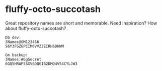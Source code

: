 # fluffy-octo-succotash
Great repository names are short and memorable. Need inspiration? How about fluffy-octo-succotash?

```shell
Db dev:
3Names@GM123456
S6Y3FGZGPCIM6VVZZEIRH6DHWM

Gm backup:
3Names:#GgSecret
6GQ5HRAP5SXV6DQGI62DMQ4V54CYLJW3
```
